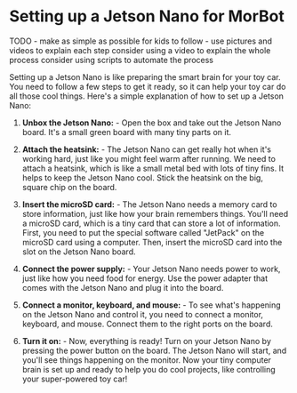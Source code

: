 # Setting up a Jetson Nano for MorBot

TODO - make as simple as possible for kids to follow - use pictures and videos to explain each step 
consider using a video to explain the whole process 
consider using scripts to automate the process

Setting up a Jetson Nano is like preparing the smart brain for your toy car. You need to follow a few steps to get it ready, so it can help your toy car do all those cool things. Here's a simple explanation of how to set up a Jetson Nano:

1. **Unbox the Jetson Nano:** - Open the box and take out the Jetson Nano board. It's a small green board with many tiny parts on it.

2. **Attach the heatsink:** - The Jetson Nano can get really hot when it's working hard, just like you might feel warm after running. We need to attach a heatsink, which is like a small metal bed with lots of tiny fins. It helps to keep the Jetson Nano cool. Stick the heatsink on the big, square chip on the board.

3. **Insert the microSD card:** - The Jetson Nano needs a memory card to store information, just like how your brain remembers things. You'll need a microSD card, which is a tiny card that can store a lot of information. First, you need to put the special software called "JetPack" on the microSD card using a computer. Then, insert the microSD card into the slot on the Jetson Nano board.

4. **Connect the power supply:** - Your Jetson Nano needs power to work, just like how you need food for energy. Use the power adapter that comes with the Jetson Nano and plug it into the board.

5. **Connect a monitor, keyboard, and mouse:** - To see what's happening on the Jetson Nano and control it, you need to connect a monitor, keyboard, and mouse. Connect them to the right ports on the board. 

6. **Turn it on:** - Now, everything is ready! Turn on your Jetson Nano by pressing the power button on the board. The Jetson Nano will start, and you'll see things happening on the monitor. Now your tiny computer brain is set up and ready to help you do cool projects, like controlling your super-powered toy car! 



